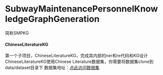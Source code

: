 # SubwayMaintenancePersonnelKnowledgeGraphGeneration
简称SMPKG

#### ChineseLiteratureKG
第一个子项目，ChineseLiteratureKG，完成其内部的ner和re代码和KG设计
ChineseLiteratureKG使用Chinese Literature数据集，你需要将数据集clone到data/dataset目录下
数据集地址：[点此访问数据集](https://github.com/lancopku/Chinese-Literature-NER-RE-Dataset)
